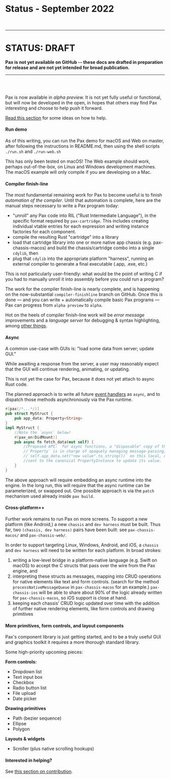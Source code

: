 # Status - September 2022


<br />

---

# STATUS: DRAFT
**Pax is not yet available on GitHub -- these docs are drafted in preparation for release and are not yet intended for broad publication.**

---

<br />
<br />

Pax is now available in _alpha preview._  It is not yet fully useful or functional, but will now be developed in the open, in hopes that others may find Pax interesting and choose to help push it forward.  

[Read this section](./intro-authors-and-contributors.md#how-to-contribute-to-pax) for some ideas on how to help.

#### Run demo
As of this writing, you can run the Pax demo for macOS and Web on master, after following the instructions in README.md, then using the shell scripts `./run.sh` and `./run-web.sh`

<!-- TODO: embed demo video -->

This has only been tested on macOS!  The Web example should work, perhaps out-of-the-box, on Linux and Windows development machines.  The macOS example will only compile if you are developing on a Mac.

#### Compiler finish-line
The most fundamental remaining work for Pax to become useful is to finish _automation of the compiler_.  Until that automation is complete, here are the manual steps necessary to write a Pax program today:
 - "unroll" any Pax code into RIL ("Rust Intermediate Language"), in the specific format required by `pax-cartridge`.  This includes creating individual vtable entries for each expression and writing instance factories for each component.
 - compile the resulting Rust "cartridge" into a library
 - load that cartridge library into one or more native app chassis (e.g. pax-chassis-macos) and build the chassis/cartridge combo into a single `cdylib`, then
 - plug that `cdylib` into the appropriate platform "harness", running an external compiler to generate a final executable (.app, .exe, etc.)
 
This is not particularly user-friendly: what would be the point of writing C if you had to manually unroll it into assembly before you could run a program?

The work for the compiler finish-line is nearly complete, and is happening on the now-substantial `compiler-finishline` branch on GitHub.  Once this is done — and you can write + automatically compile basic Pax programs — Pax can progress from `alpha preview` to `alpha`.

Hot on the heels of compiler finish-line work will be _error message_ improvements and a _language server_ for debugging & syntax highlighting, among [other things](https://www.github.com/pax-lang/pax/blob/master/TODO.md).

#### Async
A common use-case with GUIs is: "load some data from server; update GUI."

While awaiting a response from the server, a user may reasonably expect that the GUI will continue rendering, animating, or updating.

This is not yet the case for Pax, because it does not yet attach to async Rust code.

The planned approach is to write all future [event handlers](./start-key-concepts-event-handlers.md) as `async`, and to dispatch those methods asynchronously via the Pax runtime.

```rust
#[pax(/*...*/)]
pub struct MyStruct {
    pub app_data: Property<String>
}
impl MyStruct {
    //Note the `async` below!
    #[pax_on(DidMount)]
    pub async fn fetch_data(mut self) {
        //Proposed API:  for async functions, a "disposable" copy of the struct is passed by move from the Pax runtime. `my_crate::MyStruct::fetch_data(disposable_copy)`
        //`Property` is in charge of opaquely managing message-passing, such that by calling
        //`self.app_data.set("new value".to_string())` on this local, disposable `self`, a message is
        //sent to the canonical PropertyInstance to update its value.
    }
}
```

The above approach will require embedding an async runtime into the engine. In the long run, this will require that the async runtime can be parameterized, or swapped out.  One possible approach is via the `patch` mechanism used already inside `pax build`.

#### Cross-platform++
Further work remains to run Pax on more screens.  To support a new platform (like Android,) a new `chassis` and `dev harness` must be built.  Thus far, two `(chassis, dev harness)` pairs have been built:  see `pax-chassis-macos/` and `pax-chassis-web/`.

In order to support targeting Linux, Windows, Android, and iOS, a `chassis` and `dev harness` will need to be written for each platform.  In broad strokes:
 1. writing a low-level bridge in a platform-native language (e.g. Swift on macOS) to accept the C structs that pass over the wire from the Pax engine, and
 2. interpreting these structs as messages, mapping into CRUD operations for native elements like text and form controls. (search for the method `processNativeMessageQueue` in `pax-chassis-macos` for an example.)  `pax-chassis-ios` will be able to share about 90% of the logic already written for `pax-chassis-macos`, so iOS support is close at hand.
 3. keeping each chassis' CRUD logic updated over time with the addition of further native rendering elements, like form controls and drawing primitives

#### More primitives, form controls, and layout components
Pax's component library is just getting started, and to be a truly useful GUI and graphics toolkit it requires a more thorough standard library.

Some high-priority upcoming pieces:

**Form controls:**
 - Dropdown list
 - Text input box
 - Checkbox
 - Radio button list
 - File upload
 - Date picker
 
**Drawing primitives**
 - Path (bezier sequence)
 - Ellipse
 - Polygon

**Layouts & widgets**
 - Scroller (plus native scrolling hookups)

#### Interested in helping?

See [this section on contribution](./intro-authors-and-contributors.md#how-to-contribute-to-pax).

